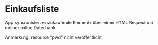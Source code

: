 # Einkaufsliste

App syncronisiert einzukaufende Elemente über einen HTML Request mit meiner online Datenbank

Anmerkung:
resource "pwd" nicht veröffentlicht
